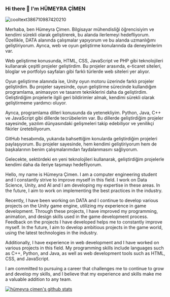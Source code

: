 ### Hi there 👋 I'm HÜMEYRA ÇİMEN

<!--
**hmyrcmn/hmyrcmn** is a ✨ _special_ ✨ repository because its `README.md` (this file) appears on your GitHub profile.

Here are some ideas to get you started:

- 🔭 I’m currently working on ...
- 🌱 I’m currently learning ...
- 👯 I’m looking to collaborate on ...
- 🤔 I’m looking for help with ...
- 💬 Ask me about ...
- 📫 How to reach me: ...
- 😄 Pronouns: ...
- ⚡ Fun fact: ...
-->
![cooltext386710987420210](https://user-images.githubusercontent.com/75569106/122066620-937f2200-cdfb-11eb-8c59-61b6977bd0f0.gif)

Merhaba, ben Hümeyra Çimen. Bilgisayar mühendisliği öğrencisiyim ve kendimi sürekli olarak geliştirerek, bu alanda ilerlemeyi hedefliyorum. Özellikle, DATA alanında çalışmalar yapıyorum ve bu alanda uzmanlığımı geliştiriyorum. Ayrıca, web ve oyun geliştirme konularında da deneyimlerim var.

Web geliştirme konusunda, HTML, CSS, JavaScript ve PHP gibi teknolojileri kullanarak çeşitli projeler geliştirdim. Bu projeler arasında, e-ticaret siteleri, bloglar ve portfolyo sayfaları gibi farklı türlerde web siteleri yer alıyor.

Oyun geliştirme alanında ise, Unity oyun motoru üzerinde farklı projeler geliştirdim. Bu projeler sayesinde, oyun geliştirme sürecinde kullandığım programlama, animasyon ve tasarım tekniklerini daha da geliştirdim. Geliştirdiğim projelerle ilgili geri bildirimler almak, kendimi sürekli olarak geliştirmeme yardımcı oluyor.

Ayrıca, programlama dilleri konusunda da yetenekliyim. Python, Java, C++ ve JavaScript gibi dillerde tecrübelerim var. Bu dillerde geliştirdiğim projeler sayesinde, yazılım dünyasındaki gelişmeleri takip edebiliyor ve yenilikçi fikirler üretebiliyorum.

GitHub hesabımda, yukarıda bahsettiğim konularda geliştirdiğim projeleri paylaşıyorum. Bu projeler sayesinde, hem kendimi geliştiriyorum hem de başkalarının benim çalışmalarımdan faydalanmasını sağlıyorum.

Gelecekte, sektördeki en yeni teknolojileri kullanarak, geliştirdiğim projelerle kendimi daha da ileriye taşımayı hedefliyorum.


Hello, my name is Hümeyra Çimen. I am a computer engineering student and I constantly strive to improve myself in this field. I work on Data Science, Unity, and AI and I am developing my expertise in these areas. In the future, I aim to work on implementing the best practices in the industry.

Recently, I have been working on DATA and I continue to develop various projects on the Unity game engine, utilizing my experience in game development. Through these projects, I have improved my programming, animation, and design skills used in the game development process. Feedback on the projects I have developed helps me to constantly improve myself. In the future, I aim to develop ambitious projects in the game world, using the latest technologies in the industry.

Additionally, I have experience in web development and I have worked on various projects in this field. My programming skills include languages such as C++, Python, and Java, as well as web development tools such as HTML, CSS, and JavaScript.

I am committed to pursuing a career that challenges me to continue to grow and develop my skills, and I believe that my experience and skills make me a valuable addition to any team.


[![hümeyra çimen's github stats](https://github-readme-stats.vercel.app/api?username=hmyrcmn&count_private=true&show_icons=true&theme=radical&hide_rank=false)](https://github.com/anuraghazra/github-readme-stats)
